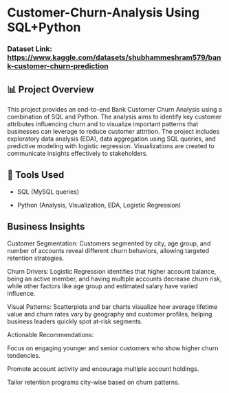 # Customer-Churn-Analysis Using SQL+Python

### Dataset Link: https://www.kaggle.com/datasets/shubhammeshram579/bank-customer-churn-prediction

## 📊 Project Overview

This project provides an end-to-end Bank Customer Churn Analysis using a combination of SQL and Python. The analysis aims to identify key customer attributes influencing churn and to visualize important patterns that businesses can leverage to reduce customer attrition. The project includes exploratory data analysis (EDA), data aggregation using SQL queries, and predictive modeling with logistic regression. Visualizations are created to communicate insights effectively to stakeholders.

## 📁 Tools Used

- SQL (MySQL queries)

- Python (Analysis, Visualization, EDA, Logistic Regression)

 ## Business Insights
Customer Segmentation: Customers segmented by city, age group, and number of accounts reveal different churn behaviors, allowing targeted retention strategies.

Churn Drivers: Logistic Regression identifies that higher account balance, being an active member, and having multiple accounts decrease churn risk, while other factors like age group and estimated salary have varied influence.

Visual Patterns: Scatterplots and bar charts visualize how average lifetime value and churn rates vary by geography and customer profiles, helping business leaders quickly spot at-risk segments.

Actionable Recommendations:

Focus on engaging younger and senior customers who show higher churn tendencies.

Promote account activity and encourage multiple account holdings.

Tailor retention programs city-wise based on churn patterns.
